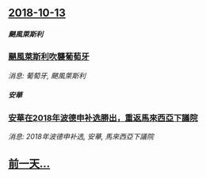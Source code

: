 ## [2018-10-13](/news/2018/10/13/index.md)

##### 颶風萊斯利
### [颶風萊斯利吹襲葡萄牙 ](/news/2018/10/13/颶風萊斯利吹襲葡萄牙.md)
_消息: 葡萄牙, 颶風萊斯利_

##### 安華
### [安華在2018年波德申补选勝出，重返馬來西亞下議院 ](/news/2018/10/13/安華在2018年波德申补选勝出-重返馬來西亞下議院.md)
_消息: 2018年波德申补选, 安華, 馬來西亞下議院_

## [前一天...](/news/2018/10/12/index.md)

